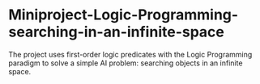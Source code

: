 # Miniproject-Logic-Programming-searching-in-an-infinite-space
The project uses first-order logic predicates with the Logic Programming paradigm to solve a simple AI problem: searching objects in an infinite space.
